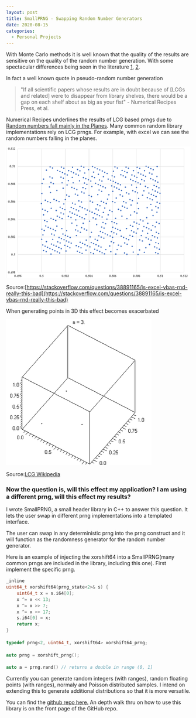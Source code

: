 ```yaml
---
layout: post
title: SmallPRNG - Swapping Random Number Generators
date: 2020-08-15
categories:
  - Personal Projects
---
```


With Monte Carlo methods it is well known that the quality of the results are sensitive on the quality of the random number generation. With some spectacular differences being seen in the literature [1](https://surface.syr.edu/cgi/viewcontent.cgi?article=1033&context=npac), [2](https://www.ncbi.nlm.nih.gov/pmc/articles/PMC2992609/).

In fact a well known quote in pseudo-random number generation 
>"If all scientific papers whose results are in doubt because of [LCGs and related] were to disappear from library shelves, there would be a gap on each shelf about as big as your fist" - Numerical Recipes Press, et al.

Numerical Recipes underlines the results of LCG based prngs due to [Random numbers fall mainly in the Planes](https://www.pnas.org/content/pnas/61/1/25.full.pdf). Many common random library implementations rely on LCG prngs. For example, with excel we can see the random numbers falling in the planes.

![image](/assets/imgs/prng_1.png) 

Source:[https://stackoverflow.com/questions/38891165/is-excel-vbas-rnd-really-this-bad](https://stackoverflow.com/questions/38891165/is-excel-vbas-rnd-really-this-bad)

When generating points in 3D this effect becomes exacerbated

![image](/assets/imgs/prng_2.gif)

Source:[LCG Wikipedia](https://en.wikipedia.org/wiki/Linear_congruential_generator)

### Now the question is, will this effect my application? I am using a different prng, will this effect my results?

I wrote SmallPRNG, a small header library in C++ to answer this question. It lets the user swap in different prng implementations into a templated interface.

The user can swap in any deterministic prng into the prng construct and it will function as the randomness generator for the random number generator.

Here is an example of injecting the xorshift64 into a SmallPRNG(many common prngs are included in the library, including this one). First implement the specific prng.

```C++
_inline
uint64_t xorshift64(prng_state<2>& s) {
	uint64_t x = s.i64[0];
	x ^= x << 13;
	x ^= x >> 7;
	x ^= x << 17;
	s.i64[0] = x;
	return x;
}

typedef prng<2, uint64_t, xorshift64> xorshift64_prng;

auto prng = xorshift_prng();

auto a = prng.rand() // returns a double in range (0, 1]
```
Currently you can generate random integers (with ranges), random floating points (with ranges), normaly and Poisson distributed samples. I intend on extending this to generate additional distributions so that it is more versatile.

You can find the [github repo here.](https://github.com/DKenefake/SmallPRNG) An depth walk thru on how to use this library is on the front page of the GitHub repo.
